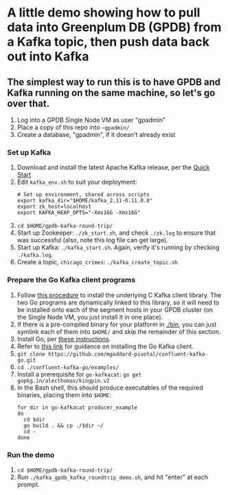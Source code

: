 # A little demo showing how to pull data into Greenplum DB (GPDB) from a Kafka topic, then push data back out into Kafka

## The simplest way to run this is to have GPDB and Kafka running on the same machine, so let's go over that.

1. Log into a GPDB Single Node VM as user "gpadmin"
1. Place a copy of this repo into `~gpadmin/`
1. Create a database, "gpadmin", if it doesn't already exist

### Set up Kafka
1. Download and install the latest Apache Kafka release, per the [Quick Start](https://kafka.apache.org/quickstart)
1. Edit `kafka_env.sh` to suit your deployment:
   ```
   # Set up environment, shared across scripts
   export kafka_dir="$HOME/kafka_2.11-0.11.0.0"
   export zk_host=localhost
   export KAFKA_HEAP_OPTS="-Xmx16G -Xms16G"
   ```
1. `cd $HOME/gpdb-kafka-round-trip/` 
1. Start up Zookeeper: `./zk_start.sh`, and check `./zk.log` to ensure that was successful (also, note this log file can get large).
1. Start up Kafka: `./kafka_start.sh`.  Again, verify it's running by checking `./kafka.log`.
1. Create a topic, `chicago_crimes`: `./kafka_create_topic.sh`

### Prepare the Go Kafka client programs
1. Follow [this procedure](https://github.com/mgoddard-pivotal/confluent-kafka-go#installing-librdkafka) to install the underlying C Kafka client library.  The two Go programs are dynamically linked to this library, so it will need to be installed onto each of the segment hosts in your GPDB cluster (on the Single Node VM, you just install it in one place).
1. If there is a pre-compiled binary for your platform in [./bin](./bin), you can just symlink each of them into `$HOME/` and skip the remainder of this section.
1. Install Go, per [these instructions](https://golang.org/doc/install).
1. Refer to [this link](https://github.com/mgoddard-pivotal/confluent-kafka-go#install-the-client) for guidance on installing the Go Kafka client.
1. `git clone https://github.com/mgoddard-pivotal/confluent-kafka-go.git`
1. `cd ./confluent-kafka-go/examples/`
1. Install a prerequisite for `go-kafkacat`: `go get gopkg.in/alecthomas/kingpin.v2`
1. In the Bash shell, this should produce executables of the required binaries, placing them into `$HOME`:
   ```
   for dir in go-kafkacat producer_example
   do
     cd $dir
     go build . && cp ./$dir ~/
     cd -
   done
   ```

### Run the demo
1. `cd $HOME/gpdb-kafka-round-trip/`
1. Run `./kafka_gpdb_kafka_roundtrip_demo.sh`, and hit "enter" at each prompt.


